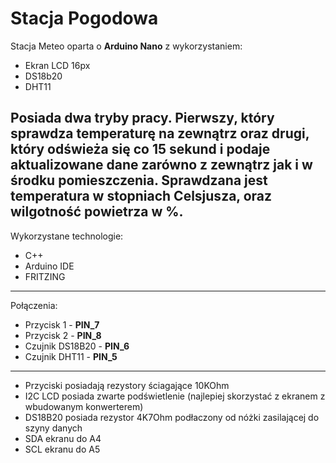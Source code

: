 # Stacja Pogodowa

Stacja Meteo oparta o **Arduino Nano** z wykorzystaniem:
* Ekran LCD 16px
* DS18b20
* DHT11

Posiada dwa tryby pracy. Pierwszy, który sprawdza temperaturę na zewnątrz oraz drugi, który odświeża się co 15 sekund i podaje aktualizowane dane zarówno z zewnątrz jak i w środku pomieszczenia.
Sprawdzana jest temperatura w stopniach Celsjusza, oraz wilgotność powietrza w %.
---
Wykorzystane technologie:
* C++
* Arduino IDE
* FRITZING
---

Połączenia:

* Przycisk 1 - **PIN_7**
* Przycisk 2 - **PIN_8**
* Czujnik DS18B20 - **PIN_6**
* Czujnik DHT11 - **PIN_5**
---
* Przyciski posiadają rezystory ściagające 10KOhm
* I2C LCD posiada zwarte podświetlenie (najlepiej skorzystać z ekranem z wbudowanym konwerterem)
* DS18B20 posiada rezystor 4K7Ohm podłaczony od nóżki zasilającej do szyny danych
* SDA ekranu do A4 
* SCL ekranu do A5